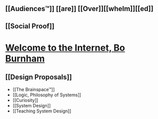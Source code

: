 [[Audiences™]] [[are]] [[Over]][[whelm]][[ed]]
---


[[Social Proof]]
---
# [Welcome to the Internet, Bo Burnham](https://www.youtube.com/watch?v=k1BneeJTDcU)


[[Design Proposals]]
---
- [[The Brainspace™]]
- [[Logic, Philosophy of Systems]]
- [[Curiosity]]
- [[System Design]]
- [[Teaching System Design]]